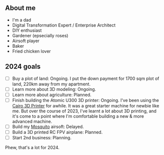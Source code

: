 ## About me

- I'm a dad
- Digital Transformation Expert / Enterprise Architect
- DIY enthusiast
- Gardener (epsecially roses)
- Airsoft player
- Baker
- Fried chicken lover

## 2024 goals

- [ ] Buy a plot of land: Ongoing. I put the down payment for 1700 sqm plot of land, 220km away from my apartment.
- [ ] Learn more about 3D modeling: Ongoing.
- [ ] Learn more about agriculture: Planned.
- [ ] Finish building the Atomic U300 3D printer: Ongoing. I've been using the [Cairo 3D Printer](https://makesomestuff.org/cairo-3d-printer/) for awhile. It was a great starter machine for newbie like me. But over the course of 2023, I've learnt a lot about 3D printing, and it's come to a point where I'm comfortable building a new & more advanced machine.
- [ ] Build my [Mosquito](https://github.com/HYBRIDAIRSOFT/MOSQUITO) airsoft: Delayed.
- [ ] Build a 3D printed RC FPV airplane: Planned.
- [ ] Start 2nd business: Planning.

Phew, that's a lot for 2024.
